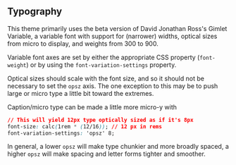 ## Typography

This theme primarily uses the beta version of David Jonathan Ross's Gimlet Variable, a variable font with support for (narrower) widths, optical sizes from micro to display, and weights from 300 to 900.

Variable font axes are set by either the appropriate CSS property (`font-weight`) or by using the `font-variation-settings` property.

Optical sizes should scale with the font size, and so it should not be necessary to set the `opsz` axis. The one exception to this may be to push large or micro type a little bit toward the extremes.

Caption/micro type can be made a little more micro-y with

```css
// This will yield 12px type optically sized as if it's 8px
font-size: calc(1rem * (12/16)); // 12 px in rems
font-variation-settings: 'opsz' 8;
```

In general, a lower `opsz` will make type chunkier and more broadly spaced, a higher `opsz` will make spacing and letter forms tighter and smoother.